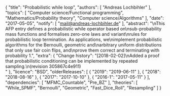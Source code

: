 {
    "title": "Probabilistic while loop",
    "authors": [
        "Andreas Lochbihler"
    ],
    "topics": [
        "Computer science/Functional programming",
        "Mathematics/Probability theory",
        "Computer science/Algorithms"
    ],
    "date": "2017-05-05",
    "notify": [
        "mail@andreas-lochbihler.de"
    ],
    "abstract": "\nThis AFP entry defines a probabilistic while operator based on\nsub-probability mass functions and formalises zero-one laws and variant\nrules for probabilistic loop termination. As applications, we\nimplement probabilistic algorithms for the Bernoulli, geometric and\narbitrary uniform distributions that only use fair coin flips, and\nprove them correct and terminating with probability 1.",
    "extra": {
        "Change history": "[2018-02-02]\nAdded a proof that probabilistic conditioning can be implemented by repeated sampling.\n(revision 305867c4e911)<br>"
    },
    "licence": "BSD",
    "olderReleases": [
        {
            "2019": "2019-06-11"
        },
        {
            "2018": "2018-08-16"
        },
        {
            "2017": "2017-10-10"
        },
        {
            "2016-1": "2017-05-11"
        }
    ],
    "dependencies": [
        "MFMC_Countable",
        "Pre_BZ"
    ],
    "theories": [
        "While_SPMF",
        "Bernoulli",
        "Geometric",
        "Fast_Dice_Roll",
        "Resampling"
    ]
}